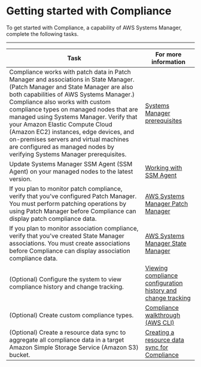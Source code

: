 # Getting started with Compliance<a name="sysman-compliance-prereqs"></a>

To get started with Compliance, a capability of AWS Systems Manager, complete the following tasks\.


****  

| Task | For more information | 
| --- | --- | 
|  Compliance works with patch data in Patch Manager and associations in State Manager\. \(Patch Manager and State Manager are also both capabilities of AWS Systems Manager\.\) Compliance also works with custom compliance types on managed nodes that are managed using Systems Manager\. Verify that your Amazon Elastic Compute Cloud \(Amazon EC2\) instances, edge devices, and on\-premises servers and virtual machines are configured as managed nodes by verifying Systems Manager prerequisites\.  |  [Systems Manager prerequisites](systems-manager-prereqs.md)  | 
|  Update Systems Manager SSM Agent \(SSM Agent\) on your managed nodes to the latest version\.  |  [Working with SSM Agent](ssm-agent.md)  | 
|  If you plan to monitor patch compliance, verify that you've configured Patch Manager\. You must perform patching operations by using Patch Manager before Compliance can display patch compliance data\.  |  [AWS Systems Manager Patch Manager](systems-manager-patch.md)  | 
|  If you plan to monitor association compliance, verify that you've created State Manager associations\. You must create associations before Compliance can display association compliance data\.  |  [AWS Systems Manager State Manager](systems-manager-state.md)  | 
|  \(Optional\) Configure the system to view compliance history and change tracking\.   |  [Viewing compliance configuration history and change tracking](sysman-compliance-about.md#sysman-compliance-history)  | 
|  \(Optional\) Create custom compliance types\.   |  [Compliance walkthrough \(AWS CLI\)](sysman-compliance-walk.md)  | 
|  \(Optional\) Create a resource data sync to aggregate all compliance data in a target Amazon Simple Storage Service \(Amazon S3\) bucket\.  |  [Creating a resource data sync for Compliance](sysman-compliance-datasync-create.md)  | 